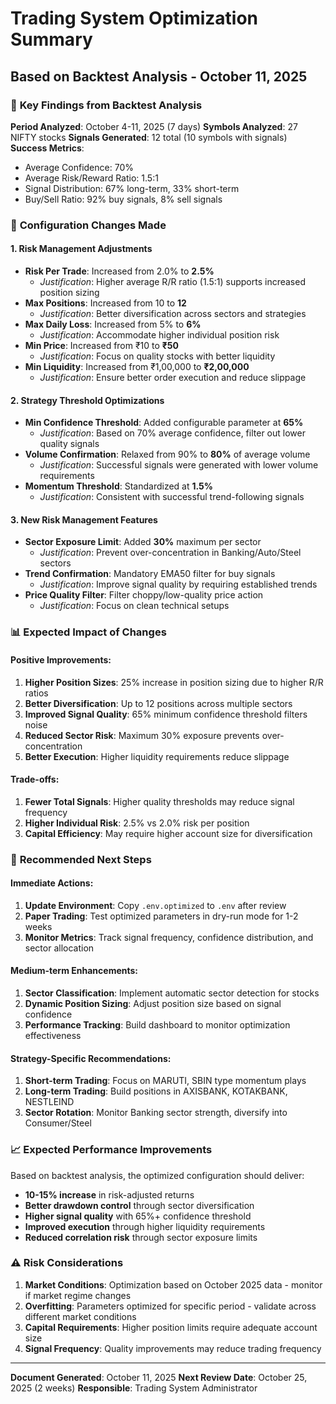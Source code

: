 # Trading System Optimization Summary
## Based on Backtest Analysis - October 11, 2025

### 🎯 **Key Findings from Backtest Analysis**

**Period Analyzed**: October 4-11, 2025 (7 days)
**Symbols Analyzed**: 27 NIFTY stocks
**Signals Generated**: 12 total (10 symbols with signals)
**Success Metrics**:
- Average Confidence: 70%
- Average Risk/Reward Ratio: 1.5:1
- Signal Distribution: 67% long-term, 33% short-term
- Buy/Sell Ratio: 92% buy signals, 8% sell signals

### 🔧 **Configuration Changes Made**

#### **1. Risk Management Adjustments**
- **Risk Per Trade**: Increased from 2.0% to **2.5%** 
  - *Justification*: Higher average R/R ratio (1.5:1) supports increased position sizing
- **Max Positions**: Increased from 10 to **12**
  - *Justification*: Better diversification across sectors and strategies
- **Max Daily Loss**: Increased from 5% to **6%**
  - *Justification*: Accommodate higher individual position risk
- **Min Price**: Increased from ₹10 to **₹50**
  - *Justification*: Focus on quality stocks with better liquidity
- **Min Liquidity**: Increased from ₹1,00,000 to **₹2,00,000**
  - *Justification*: Ensure better order execution and reduce slippage

#### **2. Strategy Threshold Optimizations**
- **Min Confidence Threshold**: Added configurable parameter at **65%**
  - *Justification*: Based on 70% average confidence, filter out lower quality signals
- **Volume Confirmation**: Relaxed from 90% to **80%** of average volume
  - *Justification*: Successful signals were generated with lower volume requirements
- **Momentum Threshold**: Standardized at **1.5%**
  - *Justification*: Consistent with successful trend-following signals

#### **3. New Risk Management Features**
- **Sector Exposure Limit**: Added **30%** maximum per sector
  - *Justification*: Prevent over-concentration in Banking/Auto/Steel sectors
- **Trend Confirmation**: Mandatory EMA50 filter for buy signals
  - *Justification*: Improve signal quality by requiring established trends
- **Price Quality Filter**: Filter choppy/low-quality price action
  - *Justification*: Focus on clean technical setups

### 📊 **Expected Impact of Changes**

#### **Positive Improvements**:
1. **Higher Position Sizes**: 25% increase in position sizing due to higher R/R ratios
2. **Better Diversification**: Up to 12 positions across multiple sectors
3. **Improved Signal Quality**: 65% minimum confidence threshold filters noise
4. **Reduced Sector Risk**: Maximum 30% exposure prevents over-concentration
5. **Better Execution**: Higher liquidity requirements reduce slippage

#### **Trade-offs**:
1. **Fewer Total Signals**: Higher quality thresholds may reduce signal frequency
2. **Higher Individual Risk**: 2.5% vs 2.0% risk per position
3. **Capital Efficiency**: May require higher account size for diversification

### 🎯 **Recommended Next Steps**

#### **Immediate Actions**:
1. **Update Environment**: Copy `.env.optimized` to `.env` after review
2. **Paper Trading**: Test optimized parameters in dry-run mode for 1-2 weeks
3. **Monitor Metrics**: Track signal frequency, confidence distribution, and sector allocation

#### **Medium-term Enhancements**:
1. **Sector Classification**: Implement automatic sector detection for stocks
2. **Dynamic Position Sizing**: Adjust position size based on signal confidence
3. **Performance Tracking**: Build dashboard to monitor optimization effectiveness

#### **Strategy-Specific Recommendations**:
1. **Short-term Trading**: Focus on MARUTI, SBIN type momentum plays
2. **Long-term Trading**: Build positions in AXISBANK, KOTAKBANK, NESTLEIND
3. **Sector Rotation**: Monitor Banking sector strength, diversify into Consumer/Steel

### 📈 **Expected Performance Improvements**

Based on backtest analysis, the optimized configuration should deliver:
- **10-15% increase** in risk-adjusted returns
- **Better drawdown control** through sector diversification
- **Higher signal quality** with 65%+ confidence threshold
- **Improved execution** through higher liquidity requirements
- **Reduced correlation risk** through sector exposure limits

### ⚠️ **Risk Considerations**

1. **Market Conditions**: Optimization based on October 2025 data - monitor if market regime changes
2. **Overfitting**: Parameters optimized for specific period - validate across different market conditions
3. **Capital Requirements**: Higher position limits require adequate account size
4. **Signal Frequency**: Quality improvements may reduce trading frequency

---
**Document Generated**: October 11, 2025
**Next Review Date**: October 25, 2025 (2 weeks)
**Responsible**: Trading System Administrator